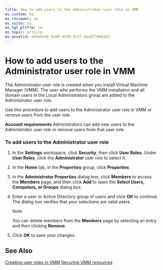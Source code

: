 ```yaml
---
title: How to add users to the Administrator user role in VMM
ms.custom: na
ms.reviewer: na
ms.suite: na
ms.tgt_pltfrm: na
ms.topic: article
ms.assetid: eb9a9e46-9a99-45f0-9c57-9aa97704b2d1
---
```

# How to add users to the Administrator user role in VMM
The Administrator user role is created when you install Virtual Machine Manager \(VMM\). The user who performs the VMM installation and all domain users in the Local Administrators group are added to the Administrator user role.

Use this procedure to add users to the Administrator user role in VMM or remove users from the user role.

**Account requirements** Administrators can add new users to the Administrator user role or remove users from that user role.

### To add users to the Administrator user role

1.  In the **Settings** workspace, click **Security**, then click **User Roles**. Under **User Roles**, click the **Administrator** user role to select it.

2.  In the **Home** tab, in the **Properties** group, click **Properties**

3.  In the **Administrator Properties** dialog box, click **Members** to access the **Members** page, and then click **Add** to open the **Select Users, Computers, or Groups** dialog box.

4.  Enter a user or Active Directory group of users and click **OK** to continue. The dialog box verifies that your selections are valid users.

    > [!NOTE]
    > You can delete members from the **Members** page by selecting an entry and then clicking **Remove**.

5.  Click **OK** to save your changes.

## See Also
[Creating user roles in VMM](Creating-user-roles-in-VMM.md)
[Securing VMM resources](Securing-VMM-resources.md)


